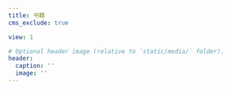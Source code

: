 ```yaml
---
title: 书籍
cms_exclude: true

view: 1

# Optional header image (relative to `static/media/` folder).
header:
  caption: ''
  image: ''
---
```

